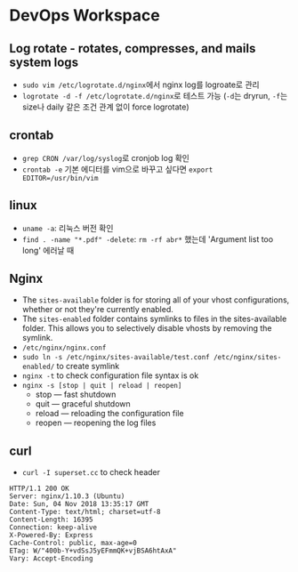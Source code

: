 # DevOps Workspace

## Log rotate - rotates, compresses, and mails system logs
- `sudo vim /etc/logrotate.d/nginx`에서 nginx log를 logroate로 관리
- `logrotate -d -f /etc/logrotate.d/nginx`로 테스트 가능 (`-d`는 dryrun, `-f`는 size나 daily 같은 조건 관계 없이 force logrotate)

## crontab
- `grep CRON /var/log/syslog`로 cronjob log 확인
- `crontab -e` 기본 에디터를 vim으로 바꾸고 싶다면 `export EDITOR=/usr/bin/vim`

## linux
- `uname -a`: 리눅스 버전 확인
- `find . -name "*.pdf" -delete`: `rm -rf abr*` 했는데 'Argument list too long' 에러날 때

## Nginx
- The `sites-available` folder is for storing all of your vhost configurations, whether or not they're currently enabled.
- The `sites-enabled` folder contains symlinks to files in the sites-available folder. This allows you to selectively disable vhosts by removing the symlink.
- `/etc/nginx/nginx.conf`
- `sudo ln -s /etc/nginx/sites-available/test.conf /etc/nginx/sites-enabled/` to create symlink
- `nginx -t` to check configuration file syntax is ok
- `nginx -s [stop | quit | reload | reopen]`
    - stop — fast shutdown
    - quit — graceful shutdown
    - reload — reloading the configuration file
    - reopen — reopening the log files

## curl
- `curl -I superset.cc` to check header
```
HTTP/1.1 200 OK
Server: nginx/1.10.3 (Ubuntu)
Date: Sun, 04 Nov 2018 13:35:17 GMT
Content-Type: text/html; charset=utf-8
Content-Length: 16395
Connection: keep-alive
X-Powered-By: Express
Cache-Control: public, max-age=0
ETag: W/"400b-Y+vdSsJ5yEFmmQK+vjBSA6htAxA"
Vary: Accept-Encoding
```
